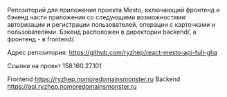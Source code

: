 
Репозиторий для приложения проекта Mesto, включающий фронтенд и бэкенд части приложения со следующими возможностями: авторизации и регистрации пользователей, операции с карточками и пользователями. Бэкенд расположен в директории backend/, а фронтенд - в frontend/.

Адрес репозитория: https://github.com/ryzhep/react-mesto-api-full-gha

Ссылки на проект
158.160.27.101

Frontend https://ryzhep.nomoredomainsmonster.ru
Backend https://api.ryzhep.nomoredomainsmonster.ru
